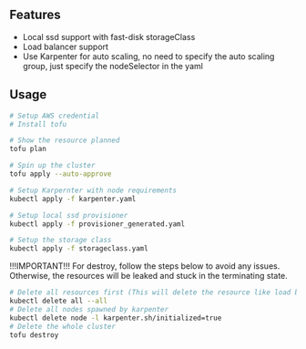 ## Features
- Local ssd support with fast-disk storageClass
- Load balancer support
- Use Karpenter for auto scaling, no need to specify the auto scaling group, just specify the nodeSelector in the yaml

## Usage

```bash
# Setup AWS credential
# Install tofu

# Show the resource planned
tofu plan

# Spin up the cluster
tofu apply --auto-approve

# Setup Karpernter with node requirements
kubectl apply -f karpenter.yaml

# Setup local ssd provisioner
kubectl apply -f provisioner_generated.yaml

# Setup the storage class
kubectl apply -f storageclass.yaml
```

!!!IMPORTANT!!! For destroy, follow the steps below to avoid any issues. Otherwise, the resources will be leaked and stuck in the terminating state.
```bash
# Delete all resources first (This will delete the resource like load balancer)
kubectl delete all --all
# Delete all nodes spawned by karpenter
kubectl delete node -l karpenter.sh/initialized=true
# Delete the whole cluster
tofu destroy
```